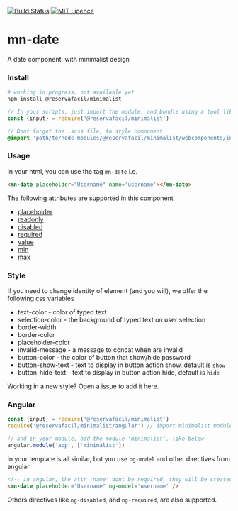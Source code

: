 [![Build Status](https://travis-ci.org/reserva-facil/minimalist.svg?branch=master)](https://travis-ci.org/reserva-facil/minimalist)
[![MIT Licence](https://badges.frapsoft.com/os/mit/mit.svg?v=103)](https://opensource.org/licenses/mit-license.php)

# mn-date

A date component, with minimalist design

### Install

```sh
# working in progress, not available yet
npm install @reservafacil/minimalist
```

```js
// In your scripts, just import the module, and bundle using a tool like webpack, or browserify
const {input} = require('@reservafacil/minimalist')
```


```sass
// Dont forget the .scss file, to style component
@import 'path/to/node_modules/@reservafacil/minimalist/webcomponents/input/input.scss';
```


### Usage

In your html, you can use the tag `mn-date` i.e.

```html
<mn-date placeholder="Username" name='username'></mn-date>
```

The following attributes are supported in this component


- [placeholder](http://www.w3schools.com/tags/att_input_placeholder.asp)
- [readonly](http://www.w3schools.com/tags/att_input_readonly.asp)
- [disabled](http://www.w3schools.com/tags/att_input_disabled.asp)
- [required](http://www.w3schools.com/tags/att_input_required.asp)
- [value](http://www.w3schools.com/tags/att_input_value.asp)
- [min](https://www.w3schools.com/tags/att_input_min.asp)
- [max](https://www.w3schools.com/tags/att_input_max.asp)


### Style

If you need to change identity of element (and you will), we offer the following css variables

- text-color - color of typed text
- selection-color - the background of typed text on user selection
- border-width
- border-color
- placeholder-color
- invalid-message - a message to concat when are invalid
- button-color - the color of button that show/hide password
- button-show-text - text to display in button action show, default is `show`
- button-hide-text - text to display in button action hide, default is `hide`

<!-- This comment will be added when site is ready
Below you can found some examples of styles in codepen

- [default](default url here)
- [blue](blur url here)
- [icon] (icon url here)
- [perspective](perspective url here)
- [rounded](rounded url here) -->

Working in a new style? Open a issue to add it here.

### Angular

```js
const {input} = require('@reservafacil/minimalist')
require('@reservafacil/minimalist/angular') // import minimalist module

// and in your module, add the module 'minimalist', like below
angular.module('app', ['minimalist'])
```

In your template is all similar, but you use `ng-model` and other directives from angular

```html
<!-- in angular, the attr 'name' dont be required, they will be created automatically, using the last part of ngModel name, e.g. ng-model="data.username" will generate a attribute name="username" -->
<mn-date placeholder="Username" ng-model='username' />
```

Others directives like `ng-disabled`, and `ng-required`, are also supported.

